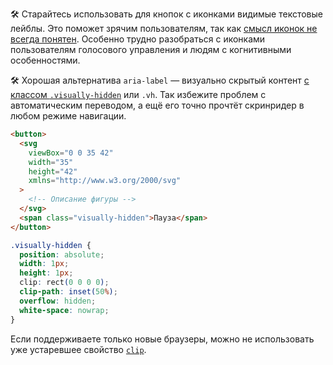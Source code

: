 🛠 Старайтесь использовать для кнопок с иконками видимые текстовые лейблы. Это поможет зрячим пользователям, так как [смысл иконок не всегда понятен](https://www.tempertemper.net/blog/what-i-wish-was-in-wcag-prohibit-icon-only-buttons/). Особенно трудно разобраться с иконками пользователям голосового управления и людям с когнитивными особенностями.

🛠 Хорошая альтернатива `aria-label` — визуально скрытый контент [с классом `.visually-hidden`](/a11y/content-hidden/) или `.vh`. Так избежите проблем с автоматическим переводом, а ещё его точно прочтёт скринридер в любом режиме навигации.

```html
<button>
  <svg
    viewBox="0 0 35 42"
    width="35"
    height="42"
    xmlns="http://www.w3.org/2000/svg"
  >
    <!-- Описание фигуры -->
  </svg>
  <span class="visually-hidden">Пауза</span>
</button>
```

```css
.visually-hidden {
  position: absolute;
  width: 1px;
  height: 1px;
  clip: rect(0 0 0 0);
  clip-path: inset(50%);
  overflow: hidden;
  white-space: nowrap;
}
```

Если поддерживаете только новые браузеры, можно не использовать уже устаревшее свойство [`clip`](/css/clip/).
